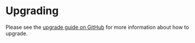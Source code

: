 # Upgrading

Please see the [upgrade guide on GitHub](https://github.com/VanOns/laravel-attachment-library/blob/main/UPGRADING.md)
for more information about how to upgrade.
